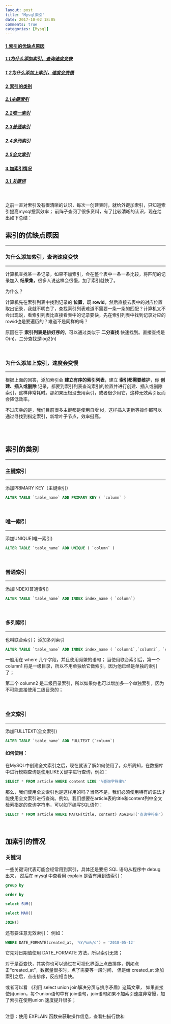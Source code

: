 ```yaml
---
layout: post
title: "Mysql索引"
date: 2017-10-02 18:05
comments: true
categories: [Mysql]
---
```


#### [1.索引的优缺点原因](#1)
#####   [1.1为什么添加索引，查询速度变快](#1.1)
#####   [1.2为什么添加上索引，速度会变慢](#1.2)

#### [2.索引的类别](#2)
#####   [2.1主键索引](#2.1)
#####   [2.2唯一索引](#2.2)
#####   [2.3普通索引](#2.3)
#####   [2.4多列索引](#2.4)
#####   [2.5全文索引](#2.5)

#### [3.加索引情况](#3)
#####   [3.1 关键词](#3.1)

<br/>

之前一直对索引没有很清晰的认识，每次一创建表时，就给外键加索引，只知道索引提高mysql搜索效率；
前阵子查阅了很多资料，有了比较清晰的认识，现在给出如下总结：
<br/>

<h2 id='1'>索引的优缺点原因</h2>

------------------

<h3 id='1.1'>为什么添加索引，查询速度变快</h3>

------------------

计算机查找某一条记录，如果不加索引，会在整个表中一条一条比较，将匹配的记录加入 **结果集**，很多人说这样会很慢，加了索引就快了。

为什么？

计算机先在索引列表中找到记录的 **位置**，既 **rowid**，然后直接去表中的对应位置取出记录，我就不明白了，查找索引列表难道不需要一条一条的匹配？计算机又不会出现说，看索引列表比直接看表中的记录要快，先在索引列表中找到记录对应的rowid也是要遍历的？难道不是同样的吗？

原因在于 **索引列表是排好序的**，可以通过类似于 **二分查找** 快速找到。直接查找是O(n)，二分查找是log2(n)

<br/>

<h3 id='1.2'>为什么添加上索引，速度会变慢</h3>

------------------

根据上面的回答，添加索引会 **建立有序的索引列表**，建立 **索引都需要维护**，你  **创建、插入或删除** 记录，都要到索引列表查询索引的位置并进行创建、插入或删除索引，这样非常耗时。那如果压根没去用索引，或者很少用它，这种无效索引反而会降低效率。

不过庆幸的是，我们目前很多主键都是使用自增 id，这样插入更新等操作都可以通过寻找到指定索引，新增叶子节点，效率挺高。

<br/>
<br/>

<h2 id='2'>索引的类别</h2>

------------------

<h3 id='2.1'>主键索引</h3>

------------------

添加PRIMARY KEY（主键索引）

``` sql
ALTER TABLE `table_name` ADD PRIMARY KEY ( `column` )
```

<br/>
<h3 id='2.2'>唯一索引</h3>

------------------

添加UNIQUE(唯一索引)

``` sql
ALTER TABLE `table_name` ADD UNIQUE ( `column` )
```

<br/>
<h3 id='2.3'>普通索引</h3>

------------------

添加INDEX(普通索引)

``` sql
ALTER TABLE `table_name` ADD INDEX index_name ( `column`)
```

<br/>
<h3 id='2.4'>多列索引</h3>

------------------

也叫联合索引；
添加多列索引

``` sql
ALTER TABLE `table_name` ADD INDEX index_name ( `column1`,`column2`, `column3` )
```
一般用在 where 几个字段，并且使用频繁的语句；
当使用联合索引后，第一个 column1 将是一级目录，所以不用单独给它做索引，因为他已经是单独的索引了；

第二个 column2 是二级目录索引，所以如果你也可以增加多一个单独索引，因为不可能直接使用二级目录的；


<br/>
<h3 id='2.5'>全文索引</h3>

------------------

添加FULLTEXT(全文索引)
``` sql
ALTER TABLE `table_name` ADD FULLTEXT (`column`)
```

#### 如何使用：
在MySQL中创建全文索引之后，现在就该了解如何使用了。众所周知，在数据库中进行模糊查询是使用LIKE关键字进行查询，例如：
``` sql
SELECT * FROM article WHERE content LIKE '%查询字符串%'
```

那么，我们使用全文索引也是这样用的吗？当然不是，我们必须使用特有的语法才能使用全文索引进行查询。例如，我们想要在article表的title和content列中全文检索指定的查询字符串，可以如下编写SQL语句：

``` sql
SELECT * FROM article WHERE MATCH(title, content) AGAINST('查询字符串')
```

<br/>


<h2 id='3'>加索引的情况</h3>

<h3 id='3.1'> 关键词 </h3>
一些关键词代表可能会经常用到索引，具体还是要把 SQL 语句从程序中 debug 出来，
然后在 mysql 中查看用 explain 是否有用到该索引：

``` sql
group by
```

``` sql
order by
```

``` sql
select SUM()
```

``` sql
select MAX()
```

``` sql
JOIN()
```

还有要注意无效索引：
例如：
``` sql
WHERE DATE_FORMATE(created_at, '%Y/%m%/d') = '2018-05-12'
```
它先对日期值使用 DATE_FORMATE 方法，所以索引无效；


对于是否变快，其实你也可以通过在可视化界面上点击排序，例如点击“created_at”，数据量很多时，点了需要等一段时间，
但是给 created_at 添加索引之后，点击排序，反应相当快。

或者可以看 《利用 select union join解决分页与排序矛盾》这篇文章，
如果直接使用union，每个union语句中有
join语句，join语句如果不加索引速度非常慢，加了索引在使用union 速度提升很多；

<br/>
注意：使用 EXPLAIN 函数来获取操作信息，查看扫描行数和
